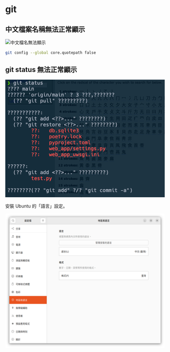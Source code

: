 # git

## 中文檔案名稱無法正常顯示

![中文檔名無法顯示](http://blog.crhan.com/assets/git-status-%E4%B9%B1%E7%A0%81.png)

```sh
git config --global core.quotepath false
```

## git status 無法正常顯示

![git status ???](./imgs/git_status_qmarks.png)

安裝 Ubuntu 的「語言」設定。

![地區程語言](./imgs/install_lang.png)
